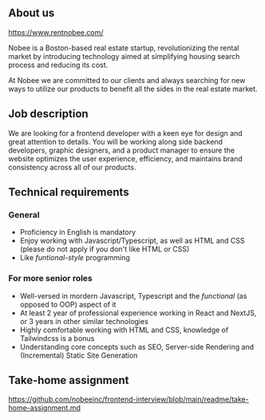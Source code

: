## About us

https://www.rentnobee.com/

Nobee is a Boston-based real estate startup, revolutionizing the rental market by introducing technology aimed at simplifying housing search process and reducing its cost.

At Nobee we are committed to our clients and always searching for new ways to utilize our products to benefit all the sides in the real estate market.


## Job description

We are looking for a frontend developer with a keen eye for design and great attention to details. You will be working along side backend developers, graphic designers, and a product manager to ensure the website optimizes the user experience, efficiency, and maintains brand consistency across all of our products.


## Technical requirements

### General

- Proficiency in English is mandatory
- Enjoy working with Javascript/Typescript, as well as HTML and CSS (please do not apply if you don't like HTML or CSS)
- Like *funtional-style* programming

### For more senior roles

- Well-versed in mordern Javascript, Typescript and the *functional* (as opposed to OOP) aspect of it
- At least 2 year of professional experience working in React and NextJS, or 3 years in other similar technologies
- Highly comfortable working with HTML and CSS, knowledge of Tailwindcss is a bonus
- Understanding core concepts such as SEO, Server-side Rendering and (Incremental) Static Site Generation


## Take-home assignment

https://github.com/nobeeinc/frontend-interview/blob/main/readme/take-home-assignment.md

